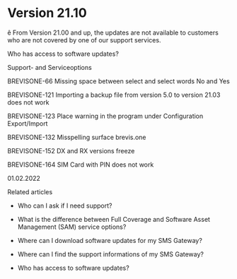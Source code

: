 # Version 21.10

ê From Version 21.00 and up, the updates are not available to customers who
are not covered by one of our support services.

Who has access to software updates?

Support- and Serviceoptions

BREVISONE-66 Missing space between select and select words No and Yes

BREVISONE-121 Importing a backup file from version 5.0 to version 21.03 does
not work

BREVISONE-123 Place warning in the program under Configuration Export/Import

BREVISONE-132 Misspelling surface brevis.one

BREVISONE-152 DX and RX versions freeze

BREVISONE-164 SIM Card with PIN does not work

01.02.2022

Related articles

  * Who can I ask if I need support?

  * What is the difference between Full Coverage and Software Asset Management (SAM) service options?

  * Where can I download software updates for my SMS Gateway?

  * Where can I find the support informations of my SMS Gateway?

  * Who has access to software updates?

